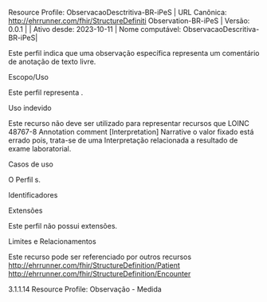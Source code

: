 Resource Profile: ObservacaoDesctritiva-BR-iPeS
| URL Canônica: http://ehrrunner.com/fhir/StructureDefiniti
Observation-BR-iPeS | Versão: 0.0.1 |
| Ativo desde: 
2023-10-11          | Nome computável: ObservacaoDescritiva-BR-iPeS|



Este perfil indica que uma observação específica representa um comentário de anotação de texto livre.

Escopo/Uso

Este perfil representa .​

Uso indevido

Este recurso não deve ser utilizado para representar recursos que LOINC 48767-8 Annotation comment [Interpretation] Narrative  o valor fixado está errado pois, trata-se de uma Interpretação relacionada a resultado de exame laboratorial.

Casos de uso

O Perfil s.

Identificadores

Extensões

Este perfil não possui extensões.

Limites e Relacionamentos

Este recurso pode ser referenciado por outros recursos http://ehrrunner.com/fhir/StructureDefinition/Patient http://ehrrunner.com/fhir/StructureDefinition/Encounter 

 

3.1.1.14 Resource Profile: Observação - Medida